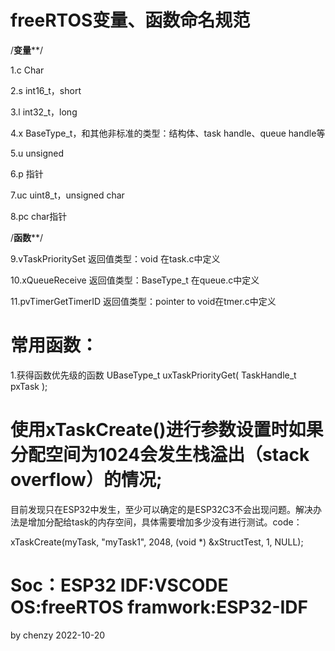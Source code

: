 # freeRTOS变量、函数命名规范

/**********变量************/

1.c Char

2.s int16_t，short

3.l int32_t，long

4.x BaseType_t，和其他非标准的类型：结构体、task handle、queue handle等

5.u unsigned

6.p 指针

7.uc uint8_t，unsigned char

8.pc char指针


/**********函数************/

9.vTaskPrioritySet 返回值类型：void 在task.c中定义

10.xQueueReceive 返回值类型：BaseType_t 在queue.c中定义

11.pvTimerGetTimerID 返回值类型：pointer to void在tmer.c中定义


# 常用函数：
1.获得函数优先级的函数 UBaseType_t uxTaskPriorityGet( TaskHandle_t pxTask );


# 使用xTaskCreate()进行参数设置时如果分配空间为1024会发生栈溢出（stack overflow）的情况; 

目前发现只在ESP32中发生，至少可以确定的是ESP32C3不会出现问题。解决办法是增加分配给task的内存空间，具体需要增加多少没有进行测试。code：

xTaskCreate(myTask, "myTask1", 2048, (void *) &xStructTest, 1, NULL);

# Soc：ESP32   IDF:VSCODE   OS:freeRTOS   framwork:ESP32-IDF

by chenzy
2022-10-20


